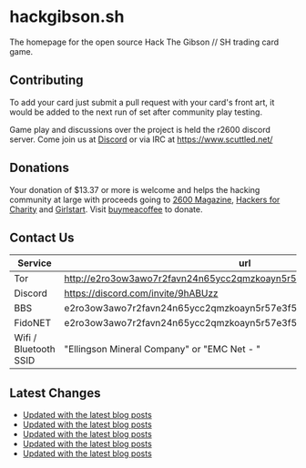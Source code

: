 # hackgibson.sh
The homepage for the open source Hack The Gibson // SH trading card game.


## Contributing

To add your card just submit a pull request with your card's front art, it would be added to the next run of set after community play testing.

Game play and discussions over the project is held the r2600 discord server. Come join us at [Discord](https://discord.com/invite/9hABUzz) or via IRC at https://www.scuttled.net/


## Donations

Your donation of $13.37 or more is welcome and helps the hacking community at large with proceeds going to [2600 Magazine](https://2600.com/), [Hackers for Charity](https://hackersforcharity.org) and [Girlstart](https://girlstart.org).  Visit [buymeacoffee](https://www.buymeacoffee.com/hackgibson.sh) to donate.


## Contact Us

Service | url
-|-
Tor | http://e2ro3ow3awo7r2favn24n65ycc2qmzkoayn5r57e3f56nvjwdcgg32ad.onion
Discord | https://discord.com/invite/9hABUzz
BBS | e2ro3ow3awo7r2favn24n65ycc2qmzkoayn5r57e3f56nvjwdcgg32ad.onion:23
FidoNET | e2ro3ow3awo7r2favn24n65ycc2qmzkoayn5r57e3f56nvjwdcgg32ad.onion:24554
Wifi / Bluetooth SSID | "Ellingson Mineral Company" or "EMC Net - <fidonet address>"

## Latest Changes
<!-- BLOG-POST-LIST:START -->
- [Updated with the latest blog posts](https://github.com/DFW2600/hackgibson.sh/commit/c776a864c987acee246ea3f24314bc0ad3c2adb2)
- [Updated with the latest blog posts](https://github.com/DFW2600/hackgibson.sh/commit/1bf4efafc4a4a2b2e0324d99f77cc1c6f6b4c6dd)
- [Updated with the latest blog posts](https://github.com/DFW2600/hackgibson.sh/commit/ee7fe8e9fedea3f53ffc8a19f15bca356ffbf70e)
- [Updated with the latest blog posts](https://github.com/DFW2600/hackgibson.sh/commit/cb054a1fc5512926ee7495daeab57ad8d4bc4cc0)
- [Updated with the latest blog posts](https://github.com/DFW2600/hackgibson.sh/commit/2722fcfc7d51e261364ddac243775825814930d6)
<!-- BLOG-POST-LIST:END -->
